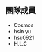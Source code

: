 # <h2>團隊成員</h2>
<ul> 
    <li>Cosmos</li>
    <li>hsin yu</li>
    <li>hsu0921</li>
    <li>H.L.C</li>
</ul>
